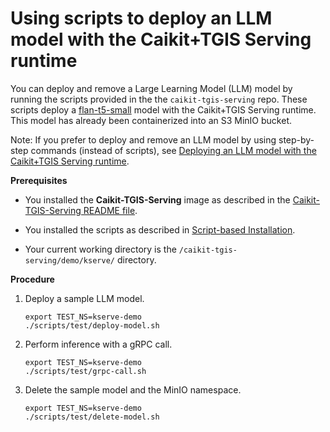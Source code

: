 # Using scripts to deploy an LLM model with the Caikit+TGIS Serving runtime

You can deploy and remove a Large Learning Model (LLM) model by running the scripts provided in the the `caikit-tgis-serving` repo. These scripts deploy a [flan-t5-small](https://huggingface.co/google/flan-t5-small) model with the Caikit+TGIS Serving runtime. This model has already been containerized into an S3 MinIO bucket.

Note: If you prefer to deploy and remove an LLM model by using step-by-step commands (instead of scripts), see [Deploying an LLM model with the Caikit+TGIS Serving runtime](deploy-remove.md).

**Prerequisites**

* You installed the **Caikit-TGIS-Serving** image as described in the [Caikit-TGIS-Serving README file](/docs/README.md).

* You installed the scripts as described in [Script-based Installation](scriptsEADME.md).

* Your current working directory is the `/caikit-tgis-serving/demo/kserve/` directory.

**Procedure**

1. Deploy a sample LLM model.

   ~~~
   export TEST_NS=kserve-demo
   ./scripts/test/deploy-model.sh
   ~~~

2. Perform inference with a gRPC call.

   ~~~
   export TEST_NS=kserve-demo
   ./scripts/test/grpc-call.sh
   ~~~

3. Delete the sample model and the MinIO namespace.

   ~~~
   export TEST_NS=kserve-demo
   ./scripts/test/delete-model.sh
   ~~~